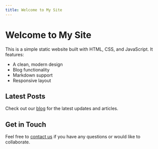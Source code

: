 ```yaml
---
title: Welcome to My Site
---
```


# Welcome to My Site

This is a simple static website built with HTML, CSS, and JavaScript. It features:

- A clean, modern design
- Blog functionality
- Markdown support
- Responsive layout

## Latest Posts

Check out our [blog](/blog) for the latest updates and articles.

## Get in Touch

Feel free to [contact us](/contact) if you have any questions or would like to collaborate. 